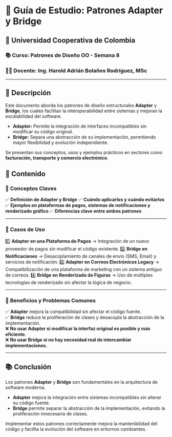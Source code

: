 # 📘 Guía de Estudio: Patrones Adapter y Bridge

## 🏫 Universidad Cooperativa de Colombia
### 📚 Curso: Patrones de Diseño OO - Semana 8
### 👨‍🏫 Docente: Ing. Harold Adrián Bolaños Rodríguez, MSc

---

## 📌 Descripción
Este documento aborda los patrones de diseño estructurales **Adapter** y **Bridge**, los cuales facilitan la interoperabilidad entre sistemas y mejoran la escalabilidad del software.

- **Adapter:** Permite la integración de interfaces incompatibles sin modificar su código original.
- **Bridge:** Separa una abstracción de su implementación, permitiendo mayor flexibilidad y evolución independiente.

Se presentan sus conceptos, usos y ejemplos prácticos en sectores como **facturación, transporte y comercio electrónico**.

## 📖 Contenido

### 🔹 **Conceptos Claves**
✅ **Definición de Adapter y Bridge**
✅ **Cuándo aplicarlos y cuándo evitarlos**
✅ **Ejemplos en plataformas de pagos, sistemas de notificaciones y renderizado gráfico**
✅ **Diferencias clave entre ambos patrones**

---

### 🔹 **Casos de Uso**
1️⃣ **Adapter en una Plataforma de Pagos** → Integración de un nuevo proveedor de pagos sin modificar el código existente.
2️⃣ **Bridge en Notificaciones** → Desacoplamiento de canales de envío (SMS, Email) y servicios de notificación.
3️⃣ **Adapter en Correos Electrónicos Legacy** → Compatibilización de una plataforma de marketing con un sistema antiguo de correos.
4️⃣ **Bridge en Renderizado de Figuras** → Uso de múltiples tecnologías de renderizado sin afectar la lógica de negocio.

---

### 🔹 **Beneficios y Problemas Comunes**
✅ **Adapter** mejora la compatibilidad sin afectar el código fuente.  
✅ **Bridge** reduce la proliferación de clases y desacopla la abstracción de la implementación.  
❌ **No usar Adapter si modificar la interfaz original es posible y más eficiente.**  
❌ **No usar Bridge si no hay necesidad real de intercambiar implementaciones.**  

---

## 📚 Conclusión
Los patrones **Adapter** y **Bridge** son fundamentales en la arquitectura de software moderna. 

- **Adapter** mejora la integración entre sistemas incompatibles sin alterar su código fuente.
- **Bridge** permite separar la abstracción de la implementación, evitando la proliferación innecesaria de clases.

Implementar estos patrones correctamente mejora la mantenibilidad del código y facilita la evolución del software en entornos cambiantes.
